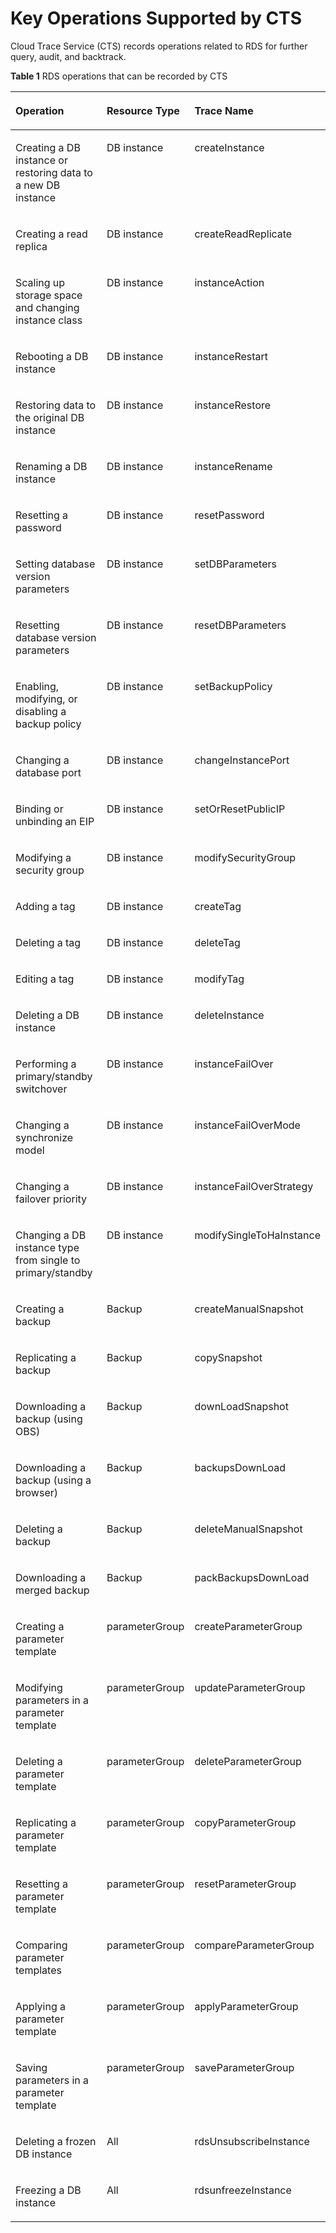 # Key Operations Supported by CTS<a name="rds_06_0004"></a>

Cloud Trace Service \(CTS\)  records operations related to RDS for further query, audit, and backtrack.

**Table  1**  RDS operations that can be recorded by CTS

<a name="table27743863194823"></a>
<table><thead align="left"><tr id="r7f44d07f1a7e4ab497849a732991fed3"><th class="cellrowborder" valign="top" width="42.54%" id="mcps1.2.4.1.1"><p id="a63fd6e5d562f4282bd32649f4a854de8"><a name="a63fd6e5d562f4282bd32649f4a854de8"></a><a name="a63fd6e5d562f4282bd32649f4a854de8"></a><strong id="en-us_topic_0100240370_b726976511613"><a name="en-us_topic_0100240370_b726976511613"></a><a name="en-us_topic_0100240370_b726976511613"></a>Operation</strong></p>
</th>
<th class="cellrowborder" valign="top" width="28.449999999999996%" id="mcps1.2.4.1.2"><p id="a0a92d786e2224a2a8d4deb79e5bd168e"><a name="a0a92d786e2224a2a8d4deb79e5bd168e"></a><a name="a0a92d786e2224a2a8d4deb79e5bd168e"></a><strong id="a9430514f195a4b62b833818f12495e16"><a name="a9430514f195a4b62b833818f12495e16"></a><a name="a9430514f195a4b62b833818f12495e16"></a>Resource Type</strong></p>
</th>
<th class="cellrowborder" valign="top" width="29.01%" id="mcps1.2.4.1.3"><p id="ae1d2b2f997f0470ab6de7eeba1d14f39"><a name="ae1d2b2f997f0470ab6de7eeba1d14f39"></a><a name="ae1d2b2f997f0470ab6de7eeba1d14f39"></a><strong id="a33cb9fe8828b4f27881562cc9616018e"><a name="a33cb9fe8828b4f27881562cc9616018e"></a><a name="a33cb9fe8828b4f27881562cc9616018e"></a>Trace Name</strong></p>
</th>
</tr>
</thead>
<tbody><tr id="rd5d58084a7d9466d9d8d525b49beece9"><td class="cellrowborder" valign="top" width="42.54%" headers="mcps1.2.4.1.1 "><p id="af7e5728f6d764ff5ab332ee110252aef"><a name="af7e5728f6d764ff5ab332ee110252aef"></a><a name="af7e5728f6d764ff5ab332ee110252aef"></a>Creating a DB instance or restoring data to a new DB instance</p>
</td>
<td class="cellrowborder" valign="top" width="28.449999999999996%" headers="mcps1.2.4.1.2 "><p id="af825779a9cd54e738b3d639508529df4"><a name="af825779a9cd54e738b3d639508529df4"></a><a name="af825779a9cd54e738b3d639508529df4"></a>DB instance</p>
</td>
<td class="cellrowborder" valign="top" width="29.01%" headers="mcps1.2.4.1.3 "><p id="a0a5e47f01d004f469067ead9f4ce02e0"><a name="a0a5e47f01d004f469067ead9f4ce02e0"></a><a name="a0a5e47f01d004f469067ead9f4ce02e0"></a>createInstance</p>
</td>
</tr>
<tr id="r5e6aedcb2aac46808bbc406ccfa72a70"><td class="cellrowborder" valign="top" width="42.54%" headers="mcps1.2.4.1.1 "><p id="en-us_topic_0100240370_p467992810535"><a name="en-us_topic_0100240370_p467992810535"></a><a name="en-us_topic_0100240370_p467992810535"></a>Creating a read replica</p>
</td>
<td class="cellrowborder" valign="top" width="28.449999999999996%" headers="mcps1.2.4.1.2 "><p id="a44ed0967776848f9bd337ec45ff25b2a"><a name="a44ed0967776848f9bd337ec45ff25b2a"></a><a name="a44ed0967776848f9bd337ec45ff25b2a"></a>DB instance</p>
</td>
<td class="cellrowborder" valign="top" width="29.01%" headers="mcps1.2.4.1.3 "><p id="aca9c9a8053534fd193e6e552aaf59014"><a name="aca9c9a8053534fd193e6e552aaf59014"></a><a name="aca9c9a8053534fd193e6e552aaf59014"></a>createReadReplicate</p>
</td>
</tr>
<tr id="r36e06c63d1334c1490d62de6cfa24e65"><td class="cellrowborder" valign="top" width="42.54%" headers="mcps1.2.4.1.1 "><p id="ad9998ab28d504bd4aeb2baa958b10bd1"><a name="ad9998ab28d504bd4aeb2baa958b10bd1"></a><a name="ad9998ab28d504bd4aeb2baa958b10bd1"></a>Scaling up storage space and changing instance class</p>
</td>
<td class="cellrowborder" valign="top" width="28.449999999999996%" headers="mcps1.2.4.1.2 "><p id="en-us_topic_0100240370_p418869210749"><a name="en-us_topic_0100240370_p418869210749"></a><a name="en-us_topic_0100240370_p418869210749"></a>DB instance</p>
</td>
<td class="cellrowborder" valign="top" width="29.01%" headers="mcps1.2.4.1.3 "><p id="af5d36c8ee6934b4b84265525bbe7aa24"><a name="af5d36c8ee6934b4b84265525bbe7aa24"></a><a name="af5d36c8ee6934b4b84265525bbe7aa24"></a>instanceAction</p>
</td>
</tr>
<tr id="row1717353295215"><td class="cellrowborder" valign="top" width="42.54%" headers="mcps1.2.4.1.1 "><p id="p9174123213522"><a name="p9174123213522"></a><a name="p9174123213522"></a>Rebooting a DB instance</p>
</td>
<td class="cellrowborder" valign="top" width="28.449999999999996%" headers="mcps1.2.4.1.2 "><p id="p4174163225211"><a name="p4174163225211"></a><a name="p4174163225211"></a>DB instance</p>
</td>
<td class="cellrowborder" valign="top" width="29.01%" headers="mcps1.2.4.1.3 "><p id="p151752321520"><a name="p151752321520"></a><a name="p151752321520"></a>instanceRestart</p>
</td>
</tr>
<tr id="row562183515218"><td class="cellrowborder" valign="top" width="42.54%" headers="mcps1.2.4.1.1 "><p id="p17621183517524"><a name="p17621183517524"></a><a name="p17621183517524"></a>Restoring data to the original DB instance</p>
</td>
<td class="cellrowborder" valign="top" width="28.449999999999996%" headers="mcps1.2.4.1.2 "><p id="p1962113357528"><a name="p1962113357528"></a><a name="p1962113357528"></a>DB instance</p>
</td>
<td class="cellrowborder" valign="top" width="29.01%" headers="mcps1.2.4.1.3 "><p id="p106211735165214"><a name="p106211735165214"></a><a name="p106211735165214"></a>instanceRestore</p>
</td>
</tr>
<tr id="row18494121461116"><td class="cellrowborder" valign="top" width="42.54%" headers="mcps1.2.4.1.1 "><p id="p549451481112"><a name="p549451481112"></a><a name="p549451481112"></a>Renaming a DB instance</p>
</td>
<td class="cellrowborder" valign="top" width="28.449999999999996%" headers="mcps1.2.4.1.2 "><p id="p55881634141112"><a name="p55881634141112"></a><a name="p55881634141112"></a>DB instance</p>
</td>
<td class="cellrowborder" valign="top" width="29.01%" headers="mcps1.2.4.1.3 "><p id="p4494814121119"><a name="p4494814121119"></a><a name="p4494814121119"></a>instanceRename</p>
</td>
</tr>
<tr id="r482e2acb5e5b4444aa055dac4b80afbc"><td class="cellrowborder" valign="top" width="42.54%" headers="mcps1.2.4.1.1 "><p id="a7c65853862154605a40a60d060affcad"><a name="a7c65853862154605a40a60d060affcad"></a><a name="a7c65853862154605a40a60d060affcad"></a>Resetting a password</p>
</td>
<td class="cellrowborder" valign="top" width="28.449999999999996%" headers="mcps1.2.4.1.2 "><p id="a37c650fab97a4eef8b7913ac7956c8a4"><a name="a37c650fab97a4eef8b7913ac7956c8a4"></a><a name="a37c650fab97a4eef8b7913ac7956c8a4"></a>DB instance</p>
</td>
<td class="cellrowborder" valign="top" width="29.01%" headers="mcps1.2.4.1.3 "><p id="a6a482a4842ed4e53a9d67b25d9b0e53d"><a name="a6a482a4842ed4e53a9d67b25d9b0e53d"></a><a name="a6a482a4842ed4e53a9d67b25d9b0e53d"></a>resetPassword</p>
</td>
</tr>
<tr id="rcc318f6fd2274c3c8a3649709d1144a7"><td class="cellrowborder" valign="top" width="42.54%" headers="mcps1.2.4.1.1 "><p id="a7a7bffd693f3466f9d31d13469cdd6be"><a name="a7a7bffd693f3466f9d31d13469cdd6be"></a><a name="a7a7bffd693f3466f9d31d13469cdd6be"></a>Setting database version parameters</p>
</td>
<td class="cellrowborder" valign="top" width="28.449999999999996%" headers="mcps1.2.4.1.2 "><p id="a639badc3a3be4f37913cce4cf4b377dc"><a name="a639badc3a3be4f37913cce4cf4b377dc"></a><a name="a639badc3a3be4f37913cce4cf4b377dc"></a>DB instance</p>
</td>
<td class="cellrowborder" valign="top" width="29.01%" headers="mcps1.2.4.1.3 "><p id="afdb2067fb8fd4cfa8a17e3d582f0670b"><a name="afdb2067fb8fd4cfa8a17e3d582f0670b"></a><a name="afdb2067fb8fd4cfa8a17e3d582f0670b"></a>setDBParameters</p>
</td>
</tr>
<tr id="rb781d0d5a20344ef967e7983a4a4ab43"><td class="cellrowborder" valign="top" width="42.54%" headers="mcps1.2.4.1.1 "><p id="a495cfb49685e4267b6da2d2432b075b4"><a name="a495cfb49685e4267b6da2d2432b075b4"></a><a name="a495cfb49685e4267b6da2d2432b075b4"></a>Resetting database version parameters</p>
</td>
<td class="cellrowborder" valign="top" width="28.449999999999996%" headers="mcps1.2.4.1.2 "><p id="aa4a1acaa029a4e6fa6557bc684e4430d"><a name="aa4a1acaa029a4e6fa6557bc684e4430d"></a><a name="aa4a1acaa029a4e6fa6557bc684e4430d"></a>DB instance</p>
</td>
<td class="cellrowborder" valign="top" width="29.01%" headers="mcps1.2.4.1.3 "><p id="a4836101430dc4824978406d24413d0c6"><a name="a4836101430dc4824978406d24413d0c6"></a><a name="a4836101430dc4824978406d24413d0c6"></a>resetDBParameters</p>
</td>
</tr>
<tr id="r29eefbd82d204cc89a2164bba22d1a37"><td class="cellrowborder" valign="top" width="42.54%" headers="mcps1.2.4.1.1 "><p id="aa630277a78114119abe09b236bd3d341"><a name="aa630277a78114119abe09b236bd3d341"></a><a name="aa630277a78114119abe09b236bd3d341"></a>Enabling, modifying, or disabling a backup policy</p>
</td>
<td class="cellrowborder" valign="top" width="28.449999999999996%" headers="mcps1.2.4.1.2 "><p id="a7b2472afe98f44acae5596980479fa6e"><a name="a7b2472afe98f44acae5596980479fa6e"></a><a name="a7b2472afe98f44acae5596980479fa6e"></a>DB instance</p>
</td>
<td class="cellrowborder" valign="top" width="29.01%" headers="mcps1.2.4.1.3 "><p id="a9daf9c2cd9d547778dd68403785cafff"><a name="a9daf9c2cd9d547778dd68403785cafff"></a><a name="a9daf9c2cd9d547778dd68403785cafff"></a>setBackupPolicy</p>
</td>
</tr>
<tr id="rfe097bd8b106470fb9240510a8a1b1b9"><td class="cellrowborder" valign="top" width="42.54%" headers="mcps1.2.4.1.1 "><p id="a6679423693da4bd58b784354f70554b2"><a name="a6679423693da4bd58b784354f70554b2"></a><a name="a6679423693da4bd58b784354f70554b2"></a>Changing a database port</p>
</td>
<td class="cellrowborder" valign="top" width="28.449999999999996%" headers="mcps1.2.4.1.2 "><p id="abe3ac105e1d2478fb497130e328eb1ce"><a name="abe3ac105e1d2478fb497130e328eb1ce"></a><a name="abe3ac105e1d2478fb497130e328eb1ce"></a>DB instance</p>
</td>
<td class="cellrowborder" valign="top" width="29.01%" headers="mcps1.2.4.1.3 "><p id="a9cb63d4194fa43aea4c4f4d4f7f5ddec"><a name="a9cb63d4194fa43aea4c4f4d4f7f5ddec"></a><a name="a9cb63d4194fa43aea4c4f4d4f7f5ddec"></a>changeInstancePort</p>
</td>
</tr>
<tr id="r9068978436f9458696c8c92c74676a89"><td class="cellrowborder" valign="top" width="42.54%" headers="mcps1.2.4.1.1 "><p id="en-us_topic_0100240370_p24834310535"><a name="en-us_topic_0100240370_p24834310535"></a><a name="en-us_topic_0100240370_p24834310535"></a>Binding or unbinding an EIP</p>
</td>
<td class="cellrowborder" valign="top" width="28.449999999999996%" headers="mcps1.2.4.1.2 "><p id="en-us_topic_0100240370_p824076810749"><a name="en-us_topic_0100240370_p824076810749"></a><a name="en-us_topic_0100240370_p824076810749"></a>DB instance</p>
</td>
<td class="cellrowborder" valign="top" width="29.01%" headers="mcps1.2.4.1.3 "><p id="ae011557d77d84908a68ae149eff2b357"><a name="ae011557d77d84908a68ae149eff2b357"></a><a name="ae011557d77d84908a68ae149eff2b357"></a>setOrResetPublicIP</p>
</td>
</tr>
<tr id="r32eb910448094ba8bf94a050804a2ffb"><td class="cellrowborder" valign="top" width="42.54%" headers="mcps1.2.4.1.1 "><p id="ad5a6e76acc1948929092d580fc8e0ae8"><a name="ad5a6e76acc1948929092d580fc8e0ae8"></a><a name="ad5a6e76acc1948929092d580fc8e0ae8"></a>Modifying a security group</p>
</td>
<td class="cellrowborder" valign="top" width="28.449999999999996%" headers="mcps1.2.4.1.2 "><p id="a3a85043170494548ad872105c934799f"><a name="a3a85043170494548ad872105c934799f"></a><a name="a3a85043170494548ad872105c934799f"></a>DB instance</p>
</td>
<td class="cellrowborder" valign="top" width="29.01%" headers="mcps1.2.4.1.3 "><p id="af6e7f371fd334a14a727db3f9423868f"><a name="af6e7f371fd334a14a727db3f9423868f"></a><a name="af6e7f371fd334a14a727db3f9423868f"></a>modifySecurityGroup</p>
</td>
</tr>
<tr id="r0bc37b1afd114009bce9c986a9c6f394"><td class="cellrowborder" valign="top" width="42.54%" headers="mcps1.2.4.1.1 "><p id="ae6ca7c6647db4fd78c2ea7a1bd079784"><a name="ae6ca7c6647db4fd78c2ea7a1bd079784"></a><a name="ae6ca7c6647db4fd78c2ea7a1bd079784"></a>Adding a tag</p>
</td>
<td class="cellrowborder" valign="top" width="28.449999999999996%" headers="mcps1.2.4.1.2 "><p id="acb123bc8da1442a9a1e98629a8888bc2"><a name="acb123bc8da1442a9a1e98629a8888bc2"></a><a name="acb123bc8da1442a9a1e98629a8888bc2"></a>DB instance</p>
</td>
<td class="cellrowborder" valign="top" width="29.01%" headers="mcps1.2.4.1.3 "><p id="abda1c24b03b147419e53c681dc95965a"><a name="abda1c24b03b147419e53c681dc95965a"></a><a name="abda1c24b03b147419e53c681dc95965a"></a>createTag</p>
</td>
</tr>
<tr id="r882010fcb0604a53ad7686a898dc824c"><td class="cellrowborder" valign="top" width="42.54%" headers="mcps1.2.4.1.1 "><p id="a2f35e46f3fbb4554b5477ae9c5e76b5b"><a name="a2f35e46f3fbb4554b5477ae9c5e76b5b"></a><a name="a2f35e46f3fbb4554b5477ae9c5e76b5b"></a>Deleting a tag</p>
</td>
<td class="cellrowborder" valign="top" width="28.449999999999996%" headers="mcps1.2.4.1.2 "><p id="en-us_topic_0100240370_p178320210749"><a name="en-us_topic_0100240370_p178320210749"></a><a name="en-us_topic_0100240370_p178320210749"></a>DB instance</p>
</td>
<td class="cellrowborder" valign="top" width="29.01%" headers="mcps1.2.4.1.3 "><p id="a59d38e8bd6884dc290e3e30cf4e0a86f"><a name="a59d38e8bd6884dc290e3e30cf4e0a86f"></a><a name="a59d38e8bd6884dc290e3e30cf4e0a86f"></a>deleteTag</p>
</td>
</tr>
<tr id="rea7b8a9b9dbf44a7a7a4349b096889e6"><td class="cellrowborder" valign="top" width="42.54%" headers="mcps1.2.4.1.1 "><p id="a843f09db02c046e1933b627dcb9d37d7"><a name="a843f09db02c046e1933b627dcb9d37d7"></a><a name="a843f09db02c046e1933b627dcb9d37d7"></a>Editing a tag</p>
</td>
<td class="cellrowborder" valign="top" width="28.449999999999996%" headers="mcps1.2.4.1.2 "><p id="af5cf210a22664504b30e955d27b2603a"><a name="af5cf210a22664504b30e955d27b2603a"></a><a name="af5cf210a22664504b30e955d27b2603a"></a>DB instance</p>
</td>
<td class="cellrowborder" valign="top" width="29.01%" headers="mcps1.2.4.1.3 "><p id="ae990bcd75a1448e4954e0f672322f893"><a name="ae990bcd75a1448e4954e0f672322f893"></a><a name="ae990bcd75a1448e4954e0f672322f893"></a>modifyTag</p>
</td>
</tr>
<tr id="rcbefd233a4214b6c934673228c750c31"><td class="cellrowborder" valign="top" width="42.54%" headers="mcps1.2.4.1.1 "><p id="a6126bb86508f4686956d028817e507da"><a name="a6126bb86508f4686956d028817e507da"></a><a name="a6126bb86508f4686956d028817e507da"></a>Deleting a DB instance</p>
</td>
<td class="cellrowborder" valign="top" width="28.449999999999996%" headers="mcps1.2.4.1.2 "><p id="a019b3caa778e4746a012c9b44a037a9f"><a name="a019b3caa778e4746a012c9b44a037a9f"></a><a name="a019b3caa778e4746a012c9b44a037a9f"></a>DB instance</p>
</td>
<td class="cellrowborder" valign="top" width="29.01%" headers="mcps1.2.4.1.3 "><p id="a747ccab3f97d455cbde1c8a754d35aa8"><a name="a747ccab3f97d455cbde1c8a754d35aa8"></a><a name="a747ccab3f97d455cbde1c8a754d35aa8"></a>deleteInstance</p>
</td>
</tr>
<tr id="row832132710402"><td class="cellrowborder" valign="top" width="42.54%" headers="mcps1.2.4.1.1 "><p id="p591018166414"><a name="p591018166414"></a><a name="p591018166414"></a>Performing a primary/standby switchover</p>
</td>
<td class="cellrowborder" valign="top" width="28.449999999999996%" headers="mcps1.2.4.1.2 "><p id="p5910916845"><a name="p5910916845"></a><a name="p5910916845"></a>DB instance</p>
</td>
<td class="cellrowborder" valign="top" width="29.01%" headers="mcps1.2.4.1.3 "><p id="p1991011611415"><a name="p1991011611415"></a><a name="p1991011611415"></a>instanceFailOver</p>
</td>
</tr>
<tr id="row972972610142"><td class="cellrowborder" valign="top" width="42.54%" headers="mcps1.2.4.1.1 "><p id="p1441912425143"><a name="p1441912425143"></a><a name="p1441912425143"></a>Changing a synchronize model</p>
</td>
<td class="cellrowborder" valign="top" width="28.449999999999996%" headers="mcps1.2.4.1.2 "><p id="p835365761418"><a name="p835365761418"></a><a name="p835365761418"></a>DB instance</p>
</td>
<td class="cellrowborder" valign="top" width="29.01%" headers="mcps1.2.4.1.3 "><p id="p69414814144"><a name="p69414814144"></a><a name="p69414814144"></a>instanceFailOverMode</p>
</td>
</tr>
<tr id="row059182410147"><td class="cellrowborder" valign="top" width="42.54%" headers="mcps1.2.4.1.1 "><p id="p541904251419"><a name="p541904251419"></a><a name="p541904251419"></a>Changing a failover priority</p>
</td>
<td class="cellrowborder" valign="top" width="28.449999999999996%" headers="mcps1.2.4.1.2 "><p id="p19236115801416"><a name="p19236115801416"></a><a name="p19236115801416"></a>DB instance</p>
</td>
<td class="cellrowborder" valign="top" width="29.01%" headers="mcps1.2.4.1.3 "><p id="p13946483146"><a name="p13946483146"></a><a name="p13946483146"></a>instanceFailOverStrategy</p>
</td>
</tr>
<tr id="row9927132910406"><td class="cellrowborder" valign="top" width="42.54%" headers="mcps1.2.4.1.1 "><p id="p5683345100"><a name="p5683345100"></a><a name="p5683345100"></a>Changing a DB instance type from single to primary/standby</p>
</td>
<td class="cellrowborder" valign="top" width="28.449999999999996%" headers="mcps1.2.4.1.2 "><p id="p468313414101"><a name="p468313414101"></a><a name="p468313414101"></a>DB instance</p>
</td>
<td class="cellrowborder" valign="top" width="29.01%" headers="mcps1.2.4.1.3 "><p id="p17239302110"><a name="p17239302110"></a><a name="p17239302110"></a>modifySingleToHaInstance</p>
</td>
</tr>
<tr id="rf3b23d8780604636a608a10ea41d404a"><td class="cellrowborder" valign="top" width="42.54%" headers="mcps1.2.4.1.1 "><p id="en-us_topic_0100240370_p525050710535"><a name="en-us_topic_0100240370_p525050710535"></a><a name="en-us_topic_0100240370_p525050710535"></a>Creating a backup</p>
</td>
<td class="cellrowborder" valign="top" width="28.449999999999996%" headers="mcps1.2.4.1.2 "><p id="a2f50cfae5f924fd099e608d442a72dae"><a name="a2f50cfae5f924fd099e608d442a72dae"></a><a name="a2f50cfae5f924fd099e608d442a72dae"></a>Backup</p>
</td>
<td class="cellrowborder" valign="top" width="29.01%" headers="mcps1.2.4.1.3 "><p id="a03a599069a1e44808ac7ef0930886295"><a name="a03a599069a1e44808ac7ef0930886295"></a><a name="a03a599069a1e44808ac7ef0930886295"></a>createManualSnapshot</p>
</td>
</tr>
<tr id="r9f9d1e0e2e7e462191624e52baf3be74"><td class="cellrowborder" valign="top" width="42.54%" headers="mcps1.2.4.1.1 "><p id="en-us_topic_0100240370_p241488010535"><a name="en-us_topic_0100240370_p241488010535"></a><a name="en-us_topic_0100240370_p241488010535"></a>Replicating a backup</p>
</td>
<td class="cellrowborder" valign="top" width="28.449999999999996%" headers="mcps1.2.4.1.2 "><p id="aaadf908e01064c738be8943010d3058d"><a name="aaadf908e01064c738be8943010d3058d"></a><a name="aaadf908e01064c738be8943010d3058d"></a>Backup</p>
</td>
<td class="cellrowborder" valign="top" width="29.01%" headers="mcps1.2.4.1.3 "><p id="a9618e8d61314469f92f2660c14519e85"><a name="a9618e8d61314469f92f2660c14519e85"></a><a name="a9618e8d61314469f92f2660c14519e85"></a>copySnapshot</p>
</td>
</tr>
<tr id="row362114441517"><td class="cellrowborder" valign="top" width="42.54%" headers="mcps1.2.4.1.1 "><p id="p106224418152"><a name="p106224418152"></a><a name="p106224418152"></a>Downloading a backup (using OBS)</p>
</td>
<td class="cellrowborder" valign="top" width="28.449999999999996%" headers="mcps1.2.4.1.2 "><p id="p69031419141612"><a name="p69031419141612"></a><a name="p69031419141612"></a>Backup</p>
</td>
<td class="cellrowborder" valign="top" width="29.01%" headers="mcps1.2.4.1.3 "><p id="p19625445157"><a name="p19625445157"></a><a name="p19625445157"></a>downLoadSnapshot</p>
</td>
</tr>
<tr id="row19368519217"><td class="cellrowborder" valign="top" width="42.54%" headers="mcps1.2.4.1.1 "><p id="p183765122115"><a name="p183765122115"></a><a name="p183765122115"></a>Downloading a backup (using a browser)</p>
</td>
<td class="cellrowborder" valign="top" width="28.449999999999996%" headers="mcps1.2.4.1.2 "><p id="p999816017227"><a name="p999816017227"></a><a name="p999816017227"></a>Backup</p>
</td>
<td class="cellrowborder" valign="top" width="29.01%" headers="mcps1.2.4.1.3 "><p id="p1237951162115"><a name="p1237951162115"></a><a name="p1237951162115"></a>backupsDownLoad</p>
</td>
</tr>
<tr id="rfe6b9fd03217482482a7f4bcb2e7efb9"><td class="cellrowborder" valign="top" width="42.54%" headers="mcps1.2.4.1.1 "><p id="afac2b142d1664a62b26d643093caed8d"><a name="afac2b142d1664a62b26d643093caed8d"></a><a name="afac2b142d1664a62b26d643093caed8d"></a>Deleting a backup</p>
</td>
<td class="cellrowborder" valign="top" width="28.449999999999996%" headers="mcps1.2.4.1.2 "><p id="afb26287fdb0d4fad9a0a2a9f295034c7"><a name="afb26287fdb0d4fad9a0a2a9f295034c7"></a><a name="afb26287fdb0d4fad9a0a2a9f295034c7"></a>Backup</p>
</td>
<td class="cellrowborder" valign="top" width="29.01%" headers="mcps1.2.4.1.3 "><p id="a256215ff7c934326a46cbae95ac060a7"><a name="a256215ff7c934326a46cbae95ac060a7"></a><a name="a256215ff7c934326a46cbae95ac060a7"></a>deleteManualSnapshot</p>
</td>
</tr>
<tr id="row13216163574414"><td class="cellrowborder" valign="top" width="42.54%" headers="mcps1.2.4.1.1 "><p id="p6217193514448"><a name="p6217193514448"></a><a name="p6217193514448"></a>Downloading a merged backup</p>
</td>
<td class="cellrowborder" valign="top" width="28.449999999999996%" headers="mcps1.2.4.1.2 "><p id="p18613104634411"><a name="p18613104634411"></a><a name="p18613104634411"></a>Backup</p>
</td>
<td class="cellrowborder" valign="top" width="29.01%" headers="mcps1.2.4.1.3 "><p id="p321773516442"><a name="p321773516442"></a><a name="p321773516442"></a>packBackupsDownLoad</p>
</td>
</tr>
<tr id="r93ed7975c035413498350d53d6bcb98f"><td class="cellrowborder" valign="top" width="42.54%" headers="mcps1.2.4.1.1 "><p id="a84f16655b0af40c88592e22ed7545c78"><a name="a84f16655b0af40c88592e22ed7545c78"></a><a name="a84f16655b0af40c88592e22ed7545c78"></a>Creating a parameter template</p>
</td>
<td class="cellrowborder" valign="top" width="28.449999999999996%" headers="mcps1.2.4.1.2 "><p id="afc8f1ad0765f45618c84e36ae9efbcdf"><a name="afc8f1ad0765f45618c84e36ae9efbcdf"></a><a name="afc8f1ad0765f45618c84e36ae9efbcdf"></a>parameterGroup</p>
</td>
<td class="cellrowborder" valign="top" width="29.01%" headers="mcps1.2.4.1.3 "><p id="ac80a41dd21114db789b7bdc8a1ea7406"><a name="ac80a41dd21114db789b7bdc8a1ea7406"></a><a name="ac80a41dd21114db789b7bdc8a1ea7406"></a>createParameterGroup</p>
</td>
</tr>
<tr id="r25e619c799314e318bb71987d1c08130"><td class="cellrowborder" valign="top" width="42.54%" headers="mcps1.2.4.1.1 "><p id="en-us_topic_0100240370_p719530510535"><a name="en-us_topic_0100240370_p719530510535"></a><a name="en-us_topic_0100240370_p719530510535"></a>Modifying parameters in a parameter template</p>
</td>
<td class="cellrowborder" valign="top" width="28.449999999999996%" headers="mcps1.2.4.1.2 "><p id="p194381651182713"><a name="p194381651182713"></a><a name="p194381651182713"></a>parameterGroup</p>
</td>
<td class="cellrowborder" valign="top" width="29.01%" headers="mcps1.2.4.1.3 "><p id="af5dbfd32626142a8a0c81fb375ea4251"><a name="af5dbfd32626142a8a0c81fb375ea4251"></a><a name="af5dbfd32626142a8a0c81fb375ea4251"></a>updateParameterGroup</p>
</td>
</tr>
<tr id="r4c36aaf73ad5434ea19531192026b26b"><td class="cellrowborder" valign="top" width="42.54%" headers="mcps1.2.4.1.1 "><p id="a3c61db77c20a4174962bbf3c765e8221"><a name="a3c61db77c20a4174962bbf3c765e8221"></a><a name="a3c61db77c20a4174962bbf3c765e8221"></a>Deleting a parameter template</p>
</td>
<td class="cellrowborder" valign="top" width="28.449999999999996%" headers="mcps1.2.4.1.2 "><p id="p174476517274"><a name="p174476517274"></a><a name="p174476517274"></a>parameterGroup</p>
</td>
<td class="cellrowborder" valign="top" width="29.01%" headers="mcps1.2.4.1.3 "><p id="a5091b165705d4093845827e9618174c1"><a name="a5091b165705d4093845827e9618174c1"></a><a name="a5091b165705d4093845827e9618174c1"></a>deleteParameterGroup</p>
</td>
</tr>
<tr id="r9021082051c5494e8c4cc829028a208b"><td class="cellrowborder" valign="top" width="42.54%" headers="mcps1.2.4.1.1 "><p id="a966495c31a5e46b18e9a60ec8374f88d"><a name="a966495c31a5e46b18e9a60ec8374f88d"></a><a name="a966495c31a5e46b18e9a60ec8374f88d"></a>Replicating a parameter template</p>
</td>
<td class="cellrowborder" valign="top" width="28.449999999999996%" headers="mcps1.2.4.1.2 "><p id="p74516513271"><a name="p74516513271"></a><a name="p74516513271"></a>parameterGroup</p>
</td>
<td class="cellrowborder" valign="top" width="29.01%" headers="mcps1.2.4.1.3 "><p id="a8513407846a04c58b4eec4bdd9a4eedb"><a name="a8513407846a04c58b4eec4bdd9a4eedb"></a><a name="a8513407846a04c58b4eec4bdd9a4eedb"></a>copyParameterGroup</p>
</td>
</tr>
<tr id="r69098a72ee9944aba0e578bdfaf5823c"><td class="cellrowborder" valign="top" width="42.54%" headers="mcps1.2.4.1.1 "><p id="a630ea64ad5cc499bad891c212ce06eee"><a name="a630ea64ad5cc499bad891c212ce06eee"></a><a name="a630ea64ad5cc499bad891c212ce06eee"></a>Resetting a parameter template</p>
</td>
<td class="cellrowborder" valign="top" width="28.449999999999996%" headers="mcps1.2.4.1.2 "><p id="p144541051182710"><a name="p144541051182710"></a><a name="p144541051182710"></a>parameterGroup</p>
</td>
<td class="cellrowborder" valign="top" width="29.01%" headers="mcps1.2.4.1.3 "><p id="a80e1cc09373146628cf73624519fe4c9"><a name="a80e1cc09373146628cf73624519fe4c9"></a><a name="a80e1cc09373146628cf73624519fe4c9"></a>resetParameterGroup</p>
</td>
</tr>
<tr id="r6d8f78a0c1dc41f2a3cc709363e19cef"><td class="cellrowborder" valign="top" width="42.54%" headers="mcps1.2.4.1.1 "><p id="ae10377bbf28f40f8bb03731072ffc18b"><a name="ae10377bbf28f40f8bb03731072ffc18b"></a><a name="ae10377bbf28f40f8bb03731072ffc18b"></a>Comparing parameter templates</p>
</td>
<td class="cellrowborder" valign="top" width="28.449999999999996%" headers="mcps1.2.4.1.2 "><p id="p19459125102711"><a name="p19459125102711"></a><a name="p19459125102711"></a>parameterGroup</p>
</td>
<td class="cellrowborder" valign="top" width="29.01%" headers="mcps1.2.4.1.3 "><p id="a0572ff1400944cd5abbe0bffa811dc7c"><a name="a0572ff1400944cd5abbe0bffa811dc7c"></a><a name="a0572ff1400944cd5abbe0bffa811dc7c"></a>compareParameterGroup</p>
</td>
</tr>
<tr id="r6e2b1aa947d144c3857c574b57df36fd"><td class="cellrowborder" valign="top" width="42.54%" headers="mcps1.2.4.1.1 "><p id="a5551bae8a28f45b4bde17e527496f5db"><a name="a5551bae8a28f45b4bde17e527496f5db"></a><a name="a5551bae8a28f45b4bde17e527496f5db"></a>Applying a parameter template</p>
</td>
<td class="cellrowborder" valign="top" width="28.449999999999996%" headers="mcps1.2.4.1.2 "><p id="p1464185117276"><a name="p1464185117276"></a><a name="p1464185117276"></a>parameterGroup</p>
</td>
<td class="cellrowborder" valign="top" width="29.01%" headers="mcps1.2.4.1.3 "><p id="a1082f514daab40b797aba6ee50312a0c"><a name="a1082f514daab40b797aba6ee50312a0c"></a><a name="a1082f514daab40b797aba6ee50312a0c"></a>applyParameterGroup</p>
</td>
</tr>
<tr id="row1625212112013"><td class="cellrowborder" valign="top" width="42.54%" headers="mcps1.2.4.1.1 "><p id="p4425182205"><a name="p4425182205"></a><a name="p4425182205"></a>Saving parameters in a parameter template</p>
</td>
<td class="cellrowborder" valign="top" width="28.449999999999996%" headers="mcps1.2.4.1.2 "><p id="p13789183118201"><a name="p13789183118201"></a><a name="p13789183118201"></a>parameterGroup</p>
</td>
<td class="cellrowborder" valign="top" width="29.01%" headers="mcps1.2.4.1.3 "><p id="p578920389209"><a name="p578920389209"></a><a name="p578920389209"></a>saveParameterGroup</p>
</td>
</tr>
<tr id="row221911582018"><td class="cellrowborder" valign="top" width="42.54%" headers="mcps1.2.4.1.1 "><p id="p1742181818200"><a name="p1742181818200"></a><a name="p1742181818200"></a>Deleting a frozen DB instance</p>
</td>
<td class="cellrowborder" valign="top" width="28.449999999999996%" headers="mcps1.2.4.1.2 "><p id="p178933172012"><a name="p178933172012"></a><a name="p178933172012"></a>All</p>
</td>
<td class="cellrowborder" valign="top" width="29.01%" headers="mcps1.2.4.1.3 "><p id="p1790173811204"><a name="p1790173811204"></a><a name="p1790173811204"></a>rdsUnsubscribeInstance</p>
</td>
</tr>
<tr id="row859149132018"><td class="cellrowborder" valign="top" width="42.54%" headers="mcps1.2.4.1.1 "><p id="p1542191862012"><a name="p1542191862012"></a><a name="p1542191862012"></a>Freezing a DB instance </p>
</td>
<td class="cellrowborder" valign="top" width="28.449999999999996%" headers="mcps1.2.4.1.2 "><p id="p10789193119207"><a name="p10789193119207"></a><a name="p10789193119207"></a>All</p>
</td>
<td class="cellrowborder" valign="top" width="29.01%" headers="mcps1.2.4.1.3 "><p id="p1079033822011"><a name="p1079033822011"></a><a name="p1079033822011"></a>rdsunfreezeInstance</p>
</td>
</tr>
</tbody>
</table>

